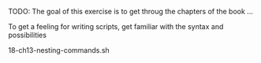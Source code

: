 TODO:
The goal of this exercise is to get throug the chapters of the book ...

To get a feeling for writing scripts, get familiar with the syntax and possibilities

18-ch13-nesting-commands.sh